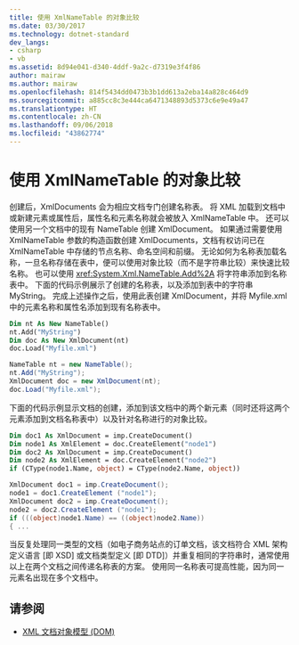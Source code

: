 ```yaml
---
title: 使用 XmlNameTable 的对象比较
ms.date: 03/30/2017
ms.technology: dotnet-standard
dev_langs:
- csharp
- vb
ms.assetid: 8d94e041-d340-4ddf-9a2c-d7319e3f4f86
author: mairaw
ms.author: mairaw
ms.openlocfilehash: 814f5434dd0473b3b1dd613a2eba14a828c464d9
ms.sourcegitcommit: a885cc8c3e444ca6471348893d5373c6e9e49a47
ms.translationtype: HT
ms.contentlocale: zh-CN
ms.lasthandoff: 09/06/2018
ms.locfileid: "43862774"
---
```

# <a name="object-comparison-using-xmlnametable"></a>使用 XmlNameTable 的对象比较
创建后，XmlDocuments 会为相应文档专门创建名称表。 将 XML 加载到文档中或新建元素或属性后，属性名和元素名称就会被放入 XmlNameTable 中。 还可以使用另一个文档中的现有 NameTable 创建 XmlDocument。 如果通过需要使用 XmlNameTable 参数的构造函数创建 XmlDocuments，文档有权访问已在 XmlNameTable 中存储的节点名称、命名空间和前缀。 无论如何为名称表加载名称，一旦名称存储在表中，便可以使用对象比较（而不是字符串比较）来快速比较名称。 也可以使用 <xref:System.Xml.NameTable.Add%2A> 将字符串添加到名称表中。 下面的代码示例展示了创建的名称表，以及添加到表中的字符串 MyString。 完成上述操作之后，使用此表创建 XmlDocument，并将 Myfile.xml 中的元素名称和属性名添加到现有名称表中。  
  
```vb  
Dim nt As New NameTable()  
nt.Add("MyString")  
Dim doc As New XmlDocument(nt)  
doc.Load("Myfile.xml")  
```  
  
```csharp  
NameTable nt = new NameTable();  
nt.Add("MyString");  
XmlDocument doc = new XmlDocument(nt);  
doc.Load("Myfile.xml");  
```  
  
 下面的代码示例显示文档的创建，添加到该文档中的两个新元素（同时还将这两个元素添加到文档名称表中）以及针对名称进行的对象比较。  
  
```vb  
Dim doc1 As XmlDocument = imp.CreateDocument()  
Dim node1 As XmlElement = doc.CreateElement("node1")  
Dim doc2 As XmlDocument = imp.CreateDocument()  
Dim node2 As XmlElement = doc.CreateElement("node2")  
if (CType(node1.Name, object) = CType(node2.Name, object))  
```  
  
```csharp  
XmlDocument doc1 = imp.CreateDocument();  
node1 = doc1.CreateElement ("node1");  
XmlDocument doc2 = imp.CreateDocument();  
node2 = doc2.CreateElement ("node1");  
if (((object)node1.Name) == ((object)node2.Name))  
{ ...  
```  
  
 当反复处理同一类型的文档（如电子商务站点的订单文档，该文档符合 XML 架构定义语言 [即 XSD] 或文档类型定义 [即 DTD]）并重复相同的字符串时，通常使用以上在两个文档之间传递名称表的方案。 使用同一名称表可提高性能，因为同一元素名出现在多个文档中。  
  
## <a name="see-also"></a>请参阅

- [XML 文档对象模型 (DOM)](../../../../docs/standard/data/xml/xml-document-object-model-dom.md)
